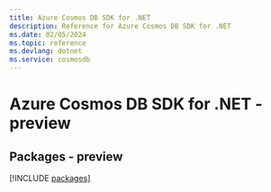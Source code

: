 ```yaml
---
title: Azure Cosmos DB SDK for .NET
description: Reference for Azure Cosmos DB SDK for .NET
ms.date: 02/05/2024
ms.topic: reference
ms.devlang: dotnet
ms.service: cosmosdb
---
```

# Azure Cosmos DB SDK for .NET - preview
## Packages - preview
[!INCLUDE [packages](cosmos-db-index.md)]